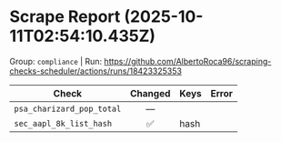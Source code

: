 # Scrape Report (2025-10-11T02:54:10.435Z)

Group: `compliance`  |  Run: https://github.com/AlbertoRoca96/scraping-checks-scheduler/actions/runs/18423325353

| Check | Changed | Keys | Error |
|---|:---:|:--|:--|
| `psa_charizard_pop_total` | — |  |  |
| `sec_aapl_8k_list_hash` | ✅ | hash |  |
